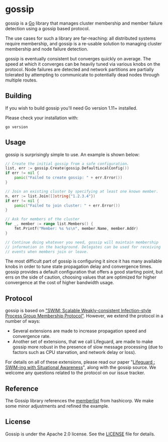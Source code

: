 # gossip

gossip is a [Go](http://www.golang.org) library that manages cluster
membership and member failure detection using a gossip based protocol.

The use cases for such a library are far-reaching: all distributed systems
require membership, and gossip is a re-usable solution to managing
cluster membership and node failure detection.

gossip is eventually consistent but converges quickly on average.
The speed at which it converges can be heavily tuned via various knobs
on the protocol. Node failures are detected and network partitions are partially
tolerated by attempting to communicate to potentially dead nodes through
multiple routes.

## Building

If you wish to build gossip you'll need Go version 1.11+ installed.

Please check your installation with:

```
go version
```

## Usage

gossip is surprisingly simple to use. An example is shown below:

```go
// Create the initial gossip from a safe configuration.
list, err := gossip.Create(gossip.DefaultLocalConfig())
if err != nil {
	panic("Failed to create gossip: " + err.Error())
}

// Join an existing cluster by specifying at least one known member.
n, err := list.Join([]string{"1.2.3.4"})
if err != nil {
	panic("Failed to join cluster: " + err.Error())
}

// Ask for members of the cluster
for _, member := range list.Members() {
	fmt.Printf("Member: %s %s\n", member.Name, member.Addr)
}

// Continue doing whatever you need, gossip will maintain membership
// information in the background. Delegates can be used for receiving
// events when members join or leave.
```

The most difficult part of gossip is configuring it since it has many
available knobs in order to tune state propagation delay and convergence times.
gossip provides a default configuration that offers a good starting point,
but errs on the side of caution, choosing values that are optimized for
higher convergence at the cost of higher bandwidth usage.

## Protocol

gossip is based on ["SWIM: Scalable Weakly-consistent Infection-style Process Group Membership Protocol"](http://ieeexplore.ieee.org/document/1028914/). However, we extend the protocol in a number of ways:

* Several extensions are made to increase propagation speed and
convergence rate.
* Another set of extensions, that we call Lifeguard, are made to make gossip more robust in the presence of slow message processing (due to factors such as CPU starvation, and network delay or loss).

For details on all of these extensions, please read our paper "[Lifeguard : SWIM-ing with Situational Awareness](https://arxiv.org/abs/1707.00788)", along with the gossip source.  We welcome any questions related
to the protocol on our issue tracker.

## Reference
The Gossip library references the [memberlist](https://github.com/hashicorp/memberlist) from hashicorp. We make some minor adjustments and refined the example.

## License
Gossip is under the Apache 2.0 license. See the [LICENSE](https://github.com/shimingyah/gossip/blob/master/LICENSE) file for details.
